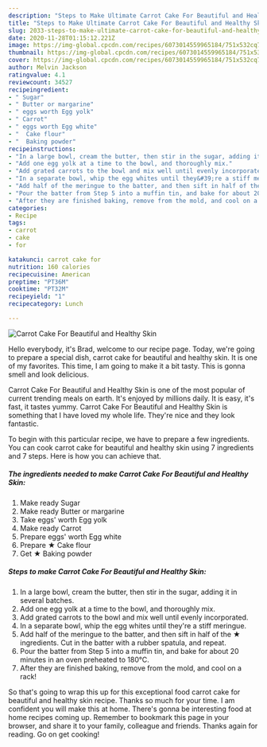 ```yaml
---
description: "Steps to Make Ultimate Carrot Cake For Beautiful and Healthy Skin"
title: "Steps to Make Ultimate Carrot Cake For Beautiful and Healthy Skin"
slug: 2033-steps-to-make-ultimate-carrot-cake-for-beautiful-and-healthy-skin
date: 2020-11-28T01:15:12.221Z
image: https://img-global.cpcdn.com/recipes/6073014559965184/751x532cq70/carrot-cake-for-beautiful-and-healthy-skin-recipe-main-photo.jpg
thumbnail: https://img-global.cpcdn.com/recipes/6073014559965184/751x532cq70/carrot-cake-for-beautiful-and-healthy-skin-recipe-main-photo.jpg
cover: https://img-global.cpcdn.com/recipes/6073014559965184/751x532cq70/carrot-cake-for-beautiful-and-healthy-skin-recipe-main-photo.jpg
author: Melvin Jackson
ratingvalue: 4.1
reviewcount: 34527
recipeingredient:
- " Sugar"
- " Butter or margarine"
- " eggs worth Egg yolk"
- " Carrot"
- " eggs worth Egg white"
- "  Cake flour"
- "  Baking powder"
recipeinstructions:
- "In a large bowl, cream the butter, then stir in the sugar, adding it in several batches."
- "Add one egg yolk at a time to the bowl, and thoroughly mix."
- "Add grated carrots to the bowl and mix well until evenly incorporated."
- "In a separate bowl, whip the egg whites until they&#39;re a stiff meringue."
- "Add half of the meringue to the batter, and then sift in half of the ★ ingredients. Cut in the batter with a rubber spatula, and repeat."
- "Pour the batter from Step 5 into a muffin tin, and bake for about 20 minutes in an oven preheated to 180℃."
- "After they are finished baking, remove from the mold, and cool on a rack!"
categories:
- Recipe
tags:
- carrot
- cake
- for

katakunci: carrot cake for 
nutrition: 160 calories
recipecuisine: American
preptime: "PT36M"
cooktime: "PT32M"
recipeyield: "1"
recipecategory: Lunch

---
```



![Carrot Cake For Beautiful and Healthy Skin](https://img-global.cpcdn.com/recipes/6073014559965184/751x532cq70/carrot-cake-for-beautiful-and-healthy-skin-recipe-main-photo.jpg)

Hello everybody, it's Brad, welcome to our recipe page. Today, we're going to prepare a special dish, carrot cake for beautiful and healthy skin. It is one of my favorites. This time, I am going to make it a bit tasty. This is gonna smell and look delicious.



Carrot Cake For Beautiful and Healthy Skin is one of the most popular of current trending meals on earth. It's enjoyed by millions daily. It is easy, it's fast, it tastes yummy. Carrot Cake For Beautiful and Healthy Skin is something that I have loved my whole life. They're nice and they look fantastic.


To begin with this particular recipe, we have to prepare a few ingredients. You can cook carrot cake for beautiful and healthy skin using 7 ingredients and 7 steps. Here is how you can achieve that.

<!--inarticleads1-->

##### The ingredients needed to make Carrot Cake For Beautiful and Healthy Skin:

1. Make ready  Sugar
1. Make ready  Butter or margarine
1. Take  eggs&#39; worth Egg yolk
1. Make ready  Carrot
1. Prepare  eggs&#39; worth Egg white
1. Prepare  ★ Cake flour
1. Get  ★ Baking powder




<!--inarticleads2-->

##### Steps to make Carrot Cake For Beautiful and Healthy Skin:

1. In a large bowl, cream the butter, then stir in the sugar, adding it in several batches.
1. Add one egg yolk at a time to the bowl, and thoroughly mix.
1. Add grated carrots to the bowl and mix well until evenly incorporated.
1. In a separate bowl, whip the egg whites until they&#39;re a stiff meringue.
1. Add half of the meringue to the batter, and then sift in half of the ★ ingredients. Cut in the batter with a rubber spatula, and repeat.
1. Pour the batter from Step 5 into a muffin tin, and bake for about 20 minutes in an oven preheated to 180℃.
1. After they are finished baking, remove from the mold, and cool on a rack!




So that's going to wrap this up for this exceptional food carrot cake for beautiful and healthy skin recipe. Thanks so much for your time. I am confident you will make this at home. There's gonna be interesting food at home recipes coming up. Remember to bookmark this page in your browser, and share it to your family, colleague and friends. Thanks again for reading. Go on get cooking!
